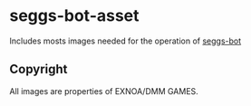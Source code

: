 # seggs-bot-asset
Includes mosts images needed for the operation of [seggs-bot](https://github.com/NamSPro/seggs-bot)

## Copyright
All images are properties of EXNOA/DMM GAMES.